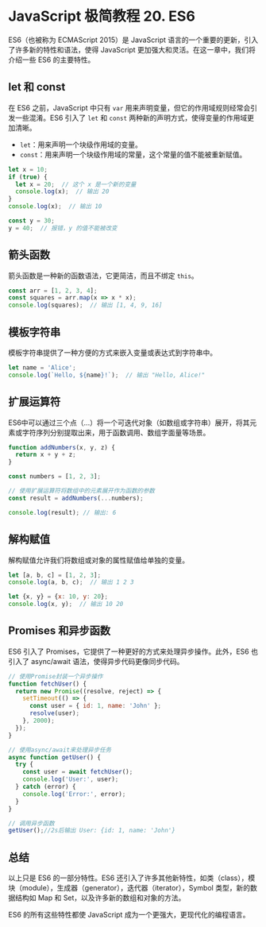 # JavaScript 极简教程 20. ES6

ES6（也被称为 ECMAScript 2015）是 JavaScript 语言的一个重要的更新，引入了许多新的特性和语法，使得 JavaScript 更加强大和灵活。在这一章中，我们将介绍一些 ES6 的主要特性。

## let 和 const

在 ES6 之前，JavaScript 中只有 `var` 用来声明变量，但它的作用域规则经常会引发一些混淆。ES6 引入了 `let` 和 `const` 两种新的声明方式，使得变量的作用域更加清晰。

- `let`：用来声明一个块级作用域的变量。
- `const`：用来声明一个块级作用域的常量，这个常量的值不能被重新赋值。

```javascript
let x = 10;
if (true) {
  let x = 20;  // 这个 x 是一个新的变量
  console.log(x);  // 输出 20
}
console.log(x);  // 输出 10

const y = 30;
y = 40;  // 报错，y 的值不能被改变
```

## 箭头函数

箭头函数是一种新的函数语法，它更简洁，而且不绑定 `this`。

```javascript
const arr = [1, 2, 3, 4];
const squares = arr.map(x => x * x);
console.log(squares);  // 输出 [1, 4, 9, 16]
```

## 模板字符串

模板字符串提供了一种方便的方式来嵌入变量或表达式到字符串中。

```javascript
let name = 'Alice';
console.log(`Hello, ${name}!`);  // 输出 "Hello, Alice!"
```

## 扩展运算符

ES6中可以通过三个点（...）将一个可迭代对象（如数组或字符串）展开，将其元素或字符序列分别提取出来，用于函数调用、数组字面量等场景。

```javascript
function addNumbers(x, y, z) {
  return x + y + z;
}

const numbers = [1, 2, 3];

// 使用扩展运算符将数组中的元素展开作为函数的参数
const result = addNumbers(...numbers);

console.log(result); // 输出: 6
```

## 解构赋值

解构赋值允许我们将数组或对象的属性赋值给单独的变量。

```javascript
let [a, b, c] = [1, 2, 3];
console.log(a, b, c);  // 输出 1 2 3

let {x, y} = {x: 10, y: 20};
console.log(x, y);  // 输出 10 20
```

## Promises 和异步函数

ES6 引入了 Promises，它提供了一种更好的方式来处理异步操作。此外，ES6 也引入了 async/await 语法，使得异步代码更像同步代码。

```javascript
// 使用Promise封装一个异步操作
function fetchUser() {
  return new Promise((resolve, reject) => {
    setTimeout(() => {
      const user = { id: 1, name: 'John' };
      resolve(user);
    }, 2000);
  });
}

// 使用async/await来处理异步任务
async function getUser() {
  try {
    const user = await fetchUser();
    console.log('User:', user);
  } catch (error) {
    console.log('Error:', error);
  }
}

// 调用异步函数
getUser();//2s后输出 User: {id: 1, name: 'John'}
```

## 总结

以上只是 ES6 的一部分特性。ES6 还引入了许多其他新特性，如类（class），模块（module），生成器（generator），迭代器（iterator），Symbol 类型，新的数据结构如 Map 和 Set，以及许多新的数组和对象的方法。

ES6 的所有这些特性都使 JavaScript 成为一个更强大，更现代化的编程语言。
